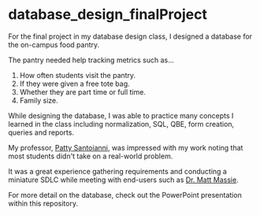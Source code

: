# database_design_finalProject
For the final project in my database design class, I designed a database for the on-campus food pantry. 

The pantry needed help tracking metrics such as… 

<ol><li>How often students visit the pantry.</li>
  <li>If they were given a free tote bag.</li>
  <li>Whether they are part time or full time.</li>
  <li>Family size.</li></ol>

While designing the database, I was able to practice many concepts I learned in the class including normalization, SQL, QBE, form creation, queries and reports. 

My professor, <a href="https://www.linkedin.com/in/patty-santoianni-249877279/" target="_blank">Patty Santoianni,</a> was impressed with my work noting that most students didn't take on a real-world problem.

It was a great experience gathering requirements and conducting a miniature SDLC while meeting with end-users such as <a href="https://www.linkedin.com/in/matt-massie-ph-d/" target="_blank">Dr. Matt Massie</a>.

For more detail on the database, check out the PowerPoint presentation within this repository. 


